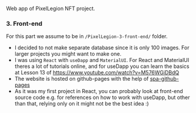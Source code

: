 
Web app of PixelLegion NFT project.

### 3. Front-end
For this part we assume to be in `/PixelLegion-3-front-end/` folder.
- I decided to not make separate database since it is only 100 images. For larger projects you might want to make one.
- I was using `React` with `useDapp` and `MaterialUI`. For React and MaterialUI theres a lot of tutorials online, and for useDapp you can learn the basics at Lesson 13 of <a href="https://www.youtube.com/watch?v=M576WGiDBdQ">https://www.youtube.com/watch?v=M576WGiDBdQ</a>
- The website is hosted on github-pages with the help of <a href="https://github.com/rafgraph/spa-github-pages">spa-github-pages</a>
- As it was my first project in React, you can probably look at front-end source code e.g. for references on how to work with useDapp, but other than that, relying only on it might not be the best idea :)

